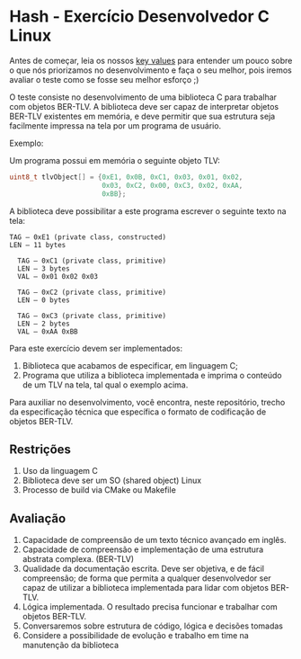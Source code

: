 # Hash - Exercício Desenvolvedor C Linux

Antes de começar, leia os nossos [key values](https://www.keyvalues.com/hash) para entender um pouco sobre o que nós priorizamos no desenvolvimento e faça o seu melhor, pois iremos avaliar o teste como se fosse seu melhor esforço ;)

O teste consiste no desenvolvimento de uma biblioteca C para trabalhar com objetos BER-TLV. A biblioteca deve ser capaz de interpretar objetos BER-TLV existentes em memória, e deve permitir que sua estrutura seja facilmente impressa na tela por um programa de usuário.

Exemplo:

Um programa possui em memória o seguinte objeto TLV:

```c
uint8_t tlvObject[] = {0xE1, 0x0B, 0xC1, 0x03, 0x01, 0x02,
                       0x03, 0xC2, 0x00, 0xC3, 0x02, 0xAA,
                       0xBB};
```

A biblioteca deve possibilitar a este programa escrever o seguinte texto na tela:

```
TAG – 0xE1 (private class, constructed)
LEN – 11 bytes

  TAG – 0xC1 (private class, primitive)
  LEN – 3 bytes
  VAL – 0x01 0x02 0x03

  TAG – 0xC2 (private class, primitive)
  LEN – 0 bytes

  TAG – 0xC3 (private class, primitive)
  LEN – 2 bytes
  VAL – 0xAA 0xBB
```

Para este exercício devem ser implementados:

1. Biblioteca que acabamos de especificar, em linguagem C;
2. Programa que utiliza a biblioteca implementada e imprima o conteúdo de um TLV na tela, tal qual o exemplo acima.

Para auxiliar no desenvolvimento, você encontra, neste repositório, trecho da especificação técnica que específica o formato de codificação de objetos BER-TLV.

## Restrições

1. Uso da linguagem C
2. Biblioteca deve ser um SO (shared object) Linux
3. Processo de build via CMake ou Makefile


## Avaliação

1. Capacidade de compreensão de um texto técnico avançado em inglês.
2. Capacidade de compreensão e implementação de uma estrutura abstrata complexa. (BER-TLV)
3. Qualidade da documentação escrita. Deve ser objetiva, e de fácil compreensão; de forma que permita a qualquer desenvolvedor ser capaz de utilizar a biblioteca implementada para lidar com objetos BER-TLV.
4. Lógica implementada. O resultado precisa funcionar e trabalhar com objetos BER-TLV.
5. Conversaremos sobre estrutura de código, lógica e decisões tomadas
6. Considere a possibilidade de evolução e trabalho em time na manutenção da biblioteca

